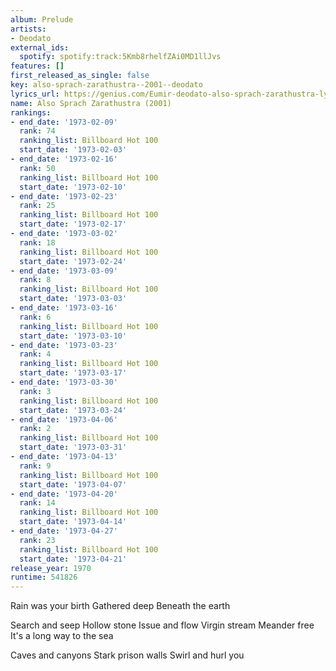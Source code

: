 ```yaml
---
album: Prelude
artists:
- Deodato
external_ids:
  spotify: spotify:track:5Kmb8rhelfZAi0MD1llJvs
features: []
first_released_as_single: false
key: also-sprach-zarathustra--2001--deodato
lyrics_url: https://genius.com/Eumir-deodato-also-sprach-zarathustra-lyrics
name: Also Sprach Zarathustra (2001)
rankings:
- end_date: '1973-02-09'
  rank: 74
  ranking_list: Billboard Hot 100
  start_date: '1973-02-03'
- end_date: '1973-02-16'
  rank: 50
  ranking_list: Billboard Hot 100
  start_date: '1973-02-10'
- end_date: '1973-02-23'
  rank: 25
  ranking_list: Billboard Hot 100
  start_date: '1973-02-17'
- end_date: '1973-03-02'
  rank: 18
  ranking_list: Billboard Hot 100
  start_date: '1973-02-24'
- end_date: '1973-03-09'
  rank: 8
  ranking_list: Billboard Hot 100
  start_date: '1973-03-03'
- end_date: '1973-03-16'
  rank: 6
  ranking_list: Billboard Hot 100
  start_date: '1973-03-10'
- end_date: '1973-03-23'
  rank: 4
  ranking_list: Billboard Hot 100
  start_date: '1973-03-17'
- end_date: '1973-03-30'
  rank: 3
  ranking_list: Billboard Hot 100
  start_date: '1973-03-24'
- end_date: '1973-04-06'
  rank: 2
  ranking_list: Billboard Hot 100
  start_date: '1973-03-31'
- end_date: '1973-04-13'
  rank: 9
  ranking_list: Billboard Hot 100
  start_date: '1973-04-07'
- end_date: '1973-04-20'
  rank: 14
  ranking_list: Billboard Hot 100
  start_date: '1973-04-14'
- end_date: '1973-04-27'
  rank: 23
  ranking_list: Billboard Hot 100
  start_date: '1973-04-21'
release_year: 1970
runtime: 541826
---
```

Rain was your birth
Gathered deep
Beneath the earth

Search and seep
Hollow stone
Issue and flow
Virgin stream
Meander free
It's a long way to the sea

Caves and canyons
Stark prison walls
Swirl and hurl you
